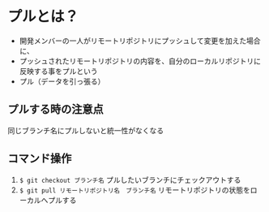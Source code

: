 # プルとは？
- 開発メンバーの一人がリモートリポジトリにプッシュして変更を加えた場合に、
- プッシュされたリモートリポジトリの内容を、自分のローカルリポジトリに反映する事をプルという
- プル（データを引っ張る）

## プルする時の注意点
同じブランチ名にプルしないと統一性がなくなる

## コマンド操作
1. `$ git checkout ブランチ名` プルしたいブランチにチェックアウトする
2. `$ git pull リモートリポジトリ名　ブランチ名` リモートリポジトリの状態をローカルへプルする

